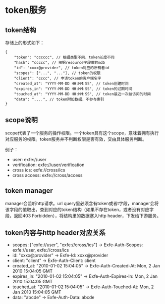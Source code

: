 # token服务

## token结构

存储上的形式如下：

    {
        "token": "cccccc", // 根据类型不同，token长度不同
        "hash": "ccccc", // 根据resource字段做的md5
        "id": "xxxx@provider", // token对应的所有者id
        "scopes": ["...", "..."], // token的权限
        "client": "cccc", // 申请token的客户端名字
        "created_at": "YYYY-MM-DD HH:MM:SS", // token创建时间
        "expires_in": "YYYY-MM-DD HH:MM:SS", // token的过期时间
        "touched_at": "YYYY-MM-DD HH:MM:SS", // token最近一次被访问的时间
        "data": "....", // token附加数据，不参与索引
    }

## scope说明

scope代表了一个服务的操作权限。一个token具有这个scope，意味着拥有执行对应服务的权限。token服务并不判断权限是否有效，交由具体服务判断。

例子：

 - user: exfe://user
 - verification: exfe://user/verification
 - cross ics: exfe://cross/ics
 - cross access: exfe://cross/access

## token manager

manager会监听http请求。url query里必须含有token或者t字段，manager会将该字段的值取出，查到对应的token结构（如果不存在token，或者没有对应字段，返回403 Forbidden），将结构里的数据塞入http header，下发给下游服务。

## token内容与http header对应关系

 - scopes: ["exfe://user", "exfe://cross/ics"] -> Exfe-Auth-Scopes: exfe://user, exfe://cross/ics
 - id: "xxxx@provider" -> Exfe-Id: xxxx@provider
 - client: "client" -> Exfe-Auth-Client: client
 - created_at: "2010-01-02 15:04:05" -> Exfe-Auth-Created-At: Mon, 2 Jan 2010 15:04:05 GMT
 - expires_in: "2010-01-02 15:04:05" -> Exfe-Auth-Expires-In: Mon, 2 Jan 2010 15:04:05 GMT
 - touched_at: "2010-01-02 15:04:05" -> Exfe-Auth-Touched-At: Mon, 2 Jan 2010 15:04:05 GMT
 - data: "abcde" -> Exfe-Auth-Data: abcde